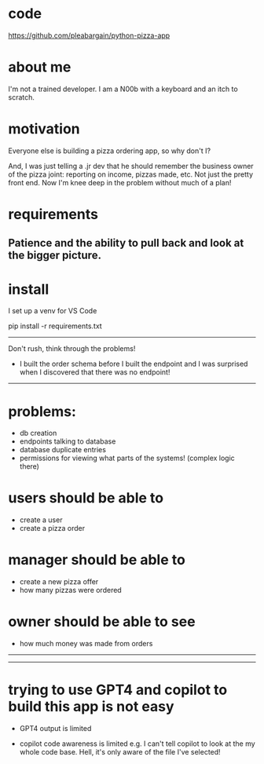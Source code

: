 
# code
https://github.com/pleabargain/python-pizza-app


# about me
I'm not a trained developer. I am a N00b with a keyboard and an itch to scratch.

# motivation
Everyone else is building a pizza ordering app, so why don't I?

And, I was just telling a .jr dev that he should remember the business owner of the pizza joint: reporting on income, pizzas made, etc. Not just the pretty front end. Now I'm knee deep in the problem without much of a plan! 

# requirements

Patience and the ability to pull back and look at the bigger picture.
---

# install

I set up a venv for VS Code

pip install -r requirements.txt

-----

Don't rush, think through the problems!

* I built the order schema before I built the endpoint and I was surprised when I discovered that there was no endpoint!
---



# problems:
* db creation
* endpoints talking to database
* database duplicate entries
* permissions for viewing what parts of the systems! (complex logic there)

# users should be able to
* create a user
* create a pizza order

# manager should be able to 
* create a new pizza offer
* how many pizzas were ordered


# owner  should be able to see 
* how much money was made from orders



---
-------------------
# trying to use GPT4 and copilot to build this app is not easy

* GPT4 output is limited

* copilot code awareness is limited e.g. I can't tell copilot to look at the my whole code base. Hell, it's only aware of the file I've selected!




